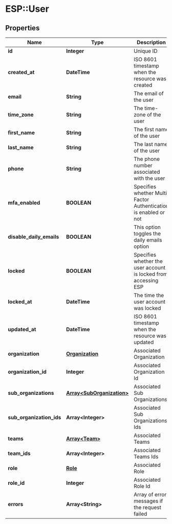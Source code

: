 # ESP::User

## Properties
Name | Type | Description | Notes
------------ | ------------- | ------------- | -------------
**id** | **Integer** | Unique ID | [optional] 
**created_at** | **DateTime** | ISO 8601 timestamp when the resource was created | [optional] 
**email** | **String** | The email of the user | [optional] 
**time_zone** | **String** | The time-zone of the user | [optional] 
**first_name** | **String** | The first name of the user | [optional] 
**last_name** | **String** | The last name of the user | [optional] 
**phone** | **String** | The phone number associated with the user | [optional] 
**mfa_enabled** | **BOOLEAN** | Specifies whether Multi Factor Authentication is enabled or not | [optional] 
**disable_daily_emails** | **BOOLEAN** | This option toggles the daily emails option | [optional] 
**locked** | **BOOLEAN** | Specifies whether the user account is locked from accessing ESP | [optional] 
**locked_at** | **DateTime** | The time the user account was locked | [optional] 
**updated_at** | **DateTime** | ISO 8601 timestamp when the resource was updated | [optional] 
**organization** | [**Organization**](Organization.md) | Associated Organization | [optional] 
**organization_id** | **Integer** | Associated Organization Id | [optional] 
**sub_organizations** | [**Array&lt;SubOrganization&gt;**](SubOrganization.md) | Associated Sub Organizations | [optional] 
**sub_organization_ids** | **Array&lt;Integer&gt;** | Associated Sub Organizations Ids | [optional] 
**teams** | [**Array&lt;Team&gt;**](Team.md) | Associated Teams | [optional] 
**team_ids** | **Array&lt;Integer&gt;** | Associated Teams Ids | [optional] 
**role** | [**Role**](Role.md) | Associated Role | [optional] 
**role_id** | **Integer** | Associated Role Id | [optional] 
**errors** | **Array&lt;String&gt;** | Array of error messages if the request failed | [optional] 


